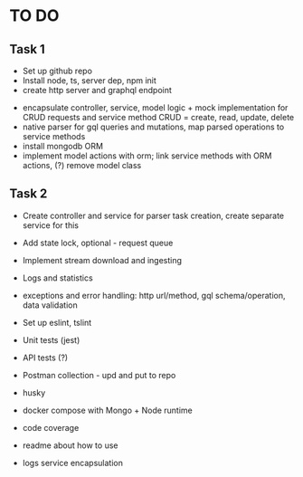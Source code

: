 # TO DO

## Task 1 

+ Set up github repo
+ Install node, ts, server dep, npm init
+ create http server and graphql endpoint
- encapsulate controller, service, model logic + mock implementation for CRUD requests and service method CRUD = create, read, update, delete 
- native parser for gql queries and mutations, map parsed operations to service methods
- install mongodb ORM
- implement model actions with orm; link service methods with ORM actions, (?) remove model class


## Task 2
- Create controller and service for parser task creation, create separate service for this
- Add state lock, optional - request queue
- Implement stream download and ingesting
- Logs and statistics


- exceptions and error handling: http url/method, gql schema/operation, data validation
- Set up eslint, tslint
- Unit tests (jest)
- API tests (?)
- Postman collection - upd and put to repo
- husky
- docker compose with Mongo + Node runtime
- code coverage
- readme about how to use
- logs service encapsulation
